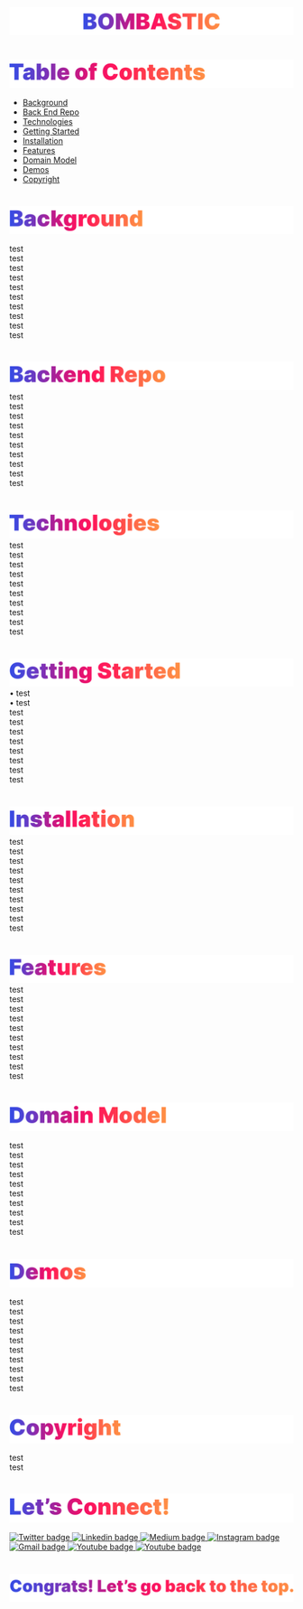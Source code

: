 <p id="bombastic"><p>

<!-- ![Bombastic](headers/inter-center-bombastic.png)  -->
![Bombastic](gradient/inter-bombastic.png) 
#
![Table of Contents](gradient/inter-toc.png) 

- [Background](#background) 
- [Back End Repo](#back-end-repo) 
- [Technologies](#technologies) 
- [Getting Started](#getting-started) 
- [Installation](#installation) 
- [Features](#features) 
- [Domain Model](#domain-model) 
- [Demos](#demos)
- [Copyright](#copyright) 

#
<p id="background"><p>
<!-- For Table of Contents, anchor the banner image with corresponding p tag. -->

![Background](gradient/inter-background.png) 

test\
test\
test\
test\
test\
test\
test\
test\
test\
test
#
<p id="back-end-repo"><p>
<!-- For Table of Contents, anchor the banner image with corresponding p tag. -->

![Back End Repo](gradient/inter-backend-repo.png) 
test\
test\
test\
test\
test\
test\
test\
test\
test\
test
#
<p id="technologies"><p>
<!-- For Table of Contents, anchor the banner image with corresponding p tag. -->

![Technologies](gradient/inter-technologies.png) 
test\
test\
test\
test\
test\
test\
test\
test\
test\
test
#
<p id="getting-started"><p>
<!-- For Table of Contents, anchor the banner image with corresponding p tag. -->

![Getting Started](gradient/inter-getting-started.png) 
• test\
• test\
test\
test\
test\
test\
test\
test\
test\
test
#
<p id="installation"><p>
<!-- For Table of Contents, anchor the banner image with corresponding p tag. -->

![Installation](gradient/inter-installation.png) 
test\
test\
test\
test\
test\
test\
test\
test\
test\
test
#
<p id="features"><p>
<!-- For Table of Contents, anchor the banner image with corresponding p tag. -->

![Features](gradient/inter-features.png) 
test\
test\
test\
test\
test\
test\
test\
test\
test\
test
#
<p id="domain-model"><p>
<!-- For Table of Contents, anchor the banner image with corresponding p tag. -->

![Domain Model](gradient/inter-domain-model.png) 

test\
test\
test\
test\
test\
test\
test\
test\
test\
test
#
<p id="demos"><p>
<!-- For Table of Contents, anchor the banner image with corresponding p tag. -->

![Demos](gradient/inter-demos.png) 

test\
test\
test\
test\
test\
test\
test\
test\
test\
test
#
<p id="copyright"><p>
<!-- For Table of Contents, anchor the banner image with corresponding p tag. -->

![Copyright](gradient/inter-copyright.png)  

test\
test
#

![Let's Connect](gradient/inter-lets-connect.png)  

<p><a href="https://twitter.com/Emmanuel_Labor"><img src="https://img.shields.io/badge/twitter-%231DA1F2.svg?&style=for-the-badge&logo=twitter&logoColor=white" height=30 width=100 alt="Twitter badge"> <a href="https://www.linkedin.com/in/emmanuelpjose/"><img src="https://img.shields.io/badge/linkedin-%230064e7.svg?&style=for-the-badge&logo=linkedin&logoColor=white" height=30 width=100 alt="Linkedin badge"> <a href="https://emmanueljose.medium.com/"><img src="https://img.shields.io/badge/medium-%238700f5.svg?&style=for-the-badge&logo=medium&logoColor=white" height=30 width=100 alt="Medium badge"> <a href="https://www.instagram.com/emmanuel_jose/"><img src="https://img.shields.io/badge/instagram-%23ff0077.svg?&style=for-the-badge&logo=instagram&logoColor=white" height=30 width=100 alt="Instagram badge"> <a href="mailto:emjose@gmail.com"><img src="https://img.shields.io/badge/gmail-%23fd1745.svg?&style=for-the-badge&logo=gmail&logoColor=white" height=30 width=100 alt="Gmail badge"> <a href="https://www.youtube.com/channel/UCQdqFg-_J83jn9xJRd1W3tQ/videos"><img src="https://img.shields.io/badge/youtube-%23FF0000.svg?&style=for-the-badge&logo=youtube&logoColor=white" height=30 width=100 alt="Youtube badge"> <a href="https://github.com/emjose"><img src="https://img.shields.io/badge/github-%23181717.svg?&style=for-the-badge&logo=github&logoColor=white" height=30 width=100 alt="Youtube badge"></p>

#

<a href=#bombastic>![Back to Top](gradient/inter-congrats.png)  










<!-- # Getting Started with Create React App

This project was bootstrapped with [Create React App](https://github.com/facebook/create-react-app).

## Available Scripts

In the project directory, you can run:

### `yarn start`

Runs the app in the development mode.\
Open [http://localhost:3000](http://localhost:3000) to view it in the browser.

The page will reload if you make edits.\
You will also see any lint errors in the console.

### `yarn test`

Launches the test runner in the interactive watch mode.\
See the section about [running tests](https://facebook.github.io/create-react-app/docs/running-tests) for more information.

### `yarn build`

Builds the app for production to the `build` folder.\
It correctly bundles React in production mode and optimizes the build for the best performance.

The build is minified and the filenames include the hashes.\
Your app is ready to be deployed!

See the section about [deployment](https://facebook.github.io/create-react-app/docs/deployment) for more information.

### `yarn eject`

**Note: this is a one-way operation. Once you `eject`, you can’t go back!**

If you aren’t satisfied with the build tool and configuration choices, you can `eject` at any time. This command will remove the single build dependency from your project.

Instead, it will copy all the configuration files and the transitive dependencies (webpack, Babel, ESLint, etc) right into your project so you have full control over them. All of the commands except `eject` will still work, but they will point to the copied scripts so you can tweak them. At this point you’re on your own.

You don’t have to ever use `eject`. The curated feature set is suitable for small and middle deployments, and you shouldn’t feel obligated to use this feature. However we understand that this tool wouldn’t be useful if you couldn’t customize it when you are ready for it.

## Learn More

You can learn more in the [Create React App documentation](https://facebook.github.io/create-react-app/docs/getting-started).

To learn React, check out the [React documentation](https://reactjs.org/).

### Code Splitting

This section has moved here: [https://facebook.github.io/create-react-app/docs/code-splitting](https://facebook.github.io/create-react-app/docs/code-splitting)

### Analyzing the Bundle Size

This section has moved here: [https://facebook.github.io/create-react-app/docs/analyzing-the-bundle-size](https://facebook.github.io/create-react-app/docs/analyzing-the-bundle-size)

### Making a Progressive Web App

This section has moved here: [https://facebook.github.io/create-react-app/docs/making-a-progressive-web-app](https://facebook.github.io/create-react-app/docs/making-a-progressive-web-app)

### Advanced Configuration

This section has moved here: [https://facebook.github.io/create-react-app/docs/advanced-configuration](https://facebook.github.io/create-react-app/docs/advanced-configuration)

### Deployment

This section has moved here: [https://facebook.github.io/create-react-app/docs/deployment](https://facebook.github.io/create-react-app/docs/deployment)

### `yarn build` fails to minify

This section has moved here: [https://facebook.github.io/create-react-app/docs/troubleshooting#npm-run-build-fails-to-minify](https://facebook.github.io/create-react-app/docs/troubleshooting#npm-run-build-fails-to-minify) -->
